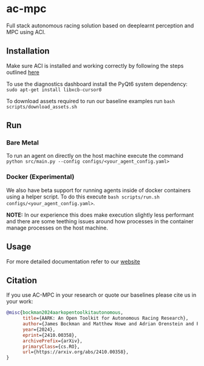 # ac-mpc
Full stack autonomous racing solution based on deeplearnt perception and MPC using ACI.

## Installation
Make sure ACI is installed and working correctly by following the steps outlined [here](https://github.com/Adelaide-Autonomous-Racing-Kit/ac-interface?tab=readme-ov-file#installation)

To use the diagnostics dashboard install the PyQt6 system dependency: `sudo apt-get install libxcb-cursor0`

To download assets required to run our baseline examples run `bash scripts/download_assets.sh`

## Run
### Bare Metal
To run an agent on directly on the host machine execute the command `python src/main.py --config configs/<your_agent_config.yaml>`

### Docker (Experimental)
We also have beta support for running agents inside of docker containers using a helper script.
To do this execute `bash scripts/run.sh configs/<your_agent_config.yaml>`.

**NOTE:** In our experience this does make execution slightly less performant and there are some teething issues around how processes in the container manage processes on the host machine.


## Usage
For more detailed documentation refer to our [website](https://adelaideautonomous.racing/docs-acmpc/)

## Citation
If you use AC-MPC in your research or quote our baselines please cite us in your work:
```BibTeX
@misc{bockman2024aarkopentoolkitautonomous,
      title={AARK: An Open Toolkit for Autonomous Racing Research}, 
      author={James Bockman and Matthew Howe and Adrian Orenstein and Feras Dayoub},
      year={2024},
      eprint={2410.00358},
      archivePrefix={arXiv},
      primaryClass={cs.RO},
      url={https://arxiv.org/abs/2410.00358}, 
}
```